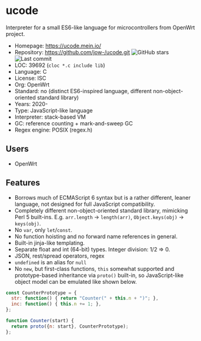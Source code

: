 # ucode

Interpreter for a small ES6-like language for microcontrollers from OpenWrt project.

* Homepage:     https://ucode.mein.io/
* Repository:   https://github.com/jow-/ucode.git <img src="https://img.shields.io/github/stars/jow-/ucode?label=&style=flat-square" alt="GitHub stars" title="GitHub stars"><img src="https://img.shields.io/github/last-commit/jow-/ucode?label=&style=flat-square" alt="Last commit" title="Last commit">
* LOC:          39692 (`cloc *.c include lib`)
* Language:     C
* License:      ISC
* Org:          OpenWrt
* Standard:     no (distinct ES6-inspired language, different non-object-oriented standard library)
* Years:        2020-
* Type:         JavaScript-like language
* Interpreter:  stack-based VM
* GC:           reference counting + mark-and-sweep GC
* Regex engine: POSIX (regex.h)

## Users

* OpenWrt

## Features

* Borrows much of ECMAScript 6 syntax but is a rather different, leaner language,
  not designed for full JavaScript compatibility.
* Completely different non-object-oriented standard library, mimicking Perl 5 built-ins.
  E.g. `arr.length` -> `length(arr)`, `Object.keys(obj)` -> `keys(obj)`.
* No `var`, only `let`/`const`.
* No function hoisting and no forward name references in general.
* Built-in jinja-like templating.
* Separate float and int (64-bit) types. Integer division: 1/2 => 0.
* JSON, rest/spread operators, regex
* `undefined` is an alias for `null`
* No `new`, but first-class functions, `this` somewhat supported and prototype-based
  inheritance via `proto()` built-in, so JavaScript-like object model can be emulated
  like shown below.

```javascript
const CounterPrototype = {
  str: function() { return "Counter(" + this.n + ")"; },
  inc: function() { this.n += 1; },
};

function Counter(start) {
  return proto({n: start}, CounterPrototype);
};
```
